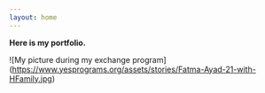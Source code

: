 ```yaml
---
layout: home
---
```


**Here is my portfolio.**

![My picture during my exchange program]
(https://www.yesprograms.org/assets/stories/Fatma-Ayad-21-with-HFamily.jpg)
